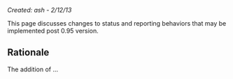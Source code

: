 _Created: ash - 2/12/13_

This page discusses changes to status and reporting behaviors that may be implemented post 0.95 version.

## Rationale 
The addition of ...